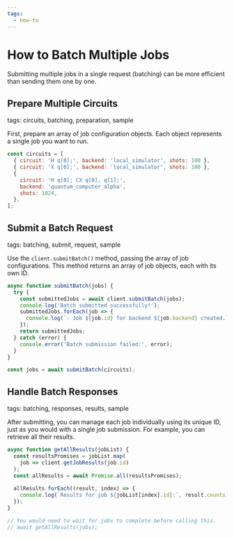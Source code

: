 ```yaml
---
tags:
  - how-to
---
```

# How to Batch Multiple Jobs

Submitting multiple jobs in a single request (batching) can be more efficient than sending them one by one.

## Prepare Multiple Circuits
tags: circuits, batching, preparation, sample

First, prepare an array of job configuration objects. Each object represents a single job you want to run.

```javascript
const circuits = [
  { circuit: 'H q[0];', backend: 'local_simulator', shots: 100 },
  { circuit: 'X q[0];', backend: 'local_simulator', shots: 100 },
  {
    circuit: 'H q[0]; CX q[0], q[1];',
    backend: 'quantum_computer_alpha',
    shots: 1024,
  },
];
```

## Submit a Batch Request
tags: batching, submit, request, sample

Use the `client.submitBatch()` method, passing the array of job configurations. This method returns an array of job objects, each with its own ID.

```javascript
async function submitBatch(jobs) {
  try {
    const submittedJobs = await client.submitBatch(jobs);
    console.log('Batch submitted successfully!');
    submittedJobs.forEach(job => {
      console.log(`- Job ${job.id} for backend ${job.backend} created.`);
    });
    return submittedJobs;
  } catch (error) {
    console.error('Batch submission failed:', error);
  }
}

const jobs = await submitBatch(circuits);
```

## Handle Batch Responses
tags: batching, responses, results, sample

After submitting, you can manage each job individually using its unique ID, just as you would with a single job submission. For example, you can retrieve all their results.

```javascript
async function getAllResults(jobList) {
  const resultsPromises = jobList.map(
    job => client.getJobResults(job.id)
  );
  const allResults = await Promise.all(resultsPromises);
  
  allResults.forEach((result, index) => {
    console.log(`Results for job ${jobList[index].id}:`, result.counts);
  });
}

// You would need to wait for jobs to complete before calling this.
// await getAllResults(jobs);
```
